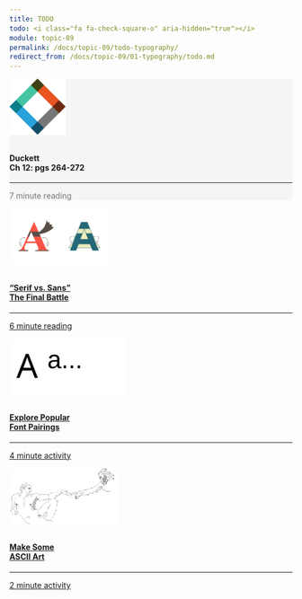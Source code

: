 ```yaml
---
title: TODO
todo: <i class="fa fa-check-square-o" aria-hidden="true"></i>
module: topic-09
permalink: /docs/topic-09/todo-typography/
redirect_from: /docs/topic-09/01-typography/todo.md
---
```


<div class="row text-center">
  <div class="col-lg-4">
    <div class="bs-component">
      <div class="list-group">
        <div class="list-group-item" style="background-color: #F5F5F5">
          <img src="../img/hw-icon-duckett.svg" style="max-height: 100px; margin: auto; margin-bottom: 10px;" />
          <h4 class="list-group-item-heading">Duckett<br />Ch 12: pgs 264-272</h4>
          <hr>
          <p class="list-group-item-text" style="color: #777;"><i class="fa fa-clock-o" aria-hidden="true"></i> 7 minute reading</p>
        </div>
      </div>
    </div>
  </div>
  <div class="col-lg-4">
    <div class="bs-component">
      <div class="list-group">
        <a href="../img/serif-vs-sans-infographic.jpg" target="_blank" class="list-group-item">
          <img src="../img/hw-icon-serif-vs-sans.png" style="max-height: 100px; margin: auto; margin-bottom: 10px;" />
          <h4 class="list-group-item-heading">“Serif vs. Sans”<br/>The Final Battle</h4>
          <hr>
          <p class="list-group-item-text"><i class="fa fa-clock-o" aria-hidden="true"></i> 6 minute reading</p>
        </a>
      </div>
    </div>
  </div>
  <div class="col-lg-4">
    <div class="bs-component">
      <div class="list-group">
        <a href="http://fontpair.co/" target="_blank" class="list-group-item">
          <img src="../img/hw-icon-font-pair.svg" style="max-height: 100px; margin: auto; margin-bottom: 10px;" />
          <h4 class="list-group-item-heading">Explore Popular<br>Font Pairings</h4>
          <hr>
          <p class="list-group-item-text"><i class="fa fa-clock-o" aria-hidden="true"></i> 4 minute activity</p>
        </a>
      </div>
    </div>
  </div>

  <div class="col-lg-4">
    <div class="bs-component">
      <div class="list-group">
        <a href="http://patorjk.com/software/taag/#p=display&f=Epic&t=Intro%0AWeb%20Dev%20%0A%26%20Design" target="_blank" class="list-group-item">
          <img src="../img/hw-icon-ascii-art.png" style="max-height: 100px; margin: auto; margin-bottom: 10px;" />
          <h4 class="list-group-item-heading">Make Some<br>ASCII Art</h4>
          <hr>
          <p class="list-group-item-text"><i class="fa fa-clock-o" aria-hidden="true"></i> 2 minute activity</p>
        </a>
      </div>
    </div>
  </div>
</div>

<!--<br />

Also to help get us started this week, please read Cameron Chapman’s “A Crash Course in Typography” series, so that you have a solid fundamental understanding of typography.

<div class="row text-center">
  <div class="col-lg-4">
    <div class="bs-component">
      <div class="list-group">
        <a href="https://www.noupe.com/essentials/icons-fonts/a-crash-course-in-typography-the-basics-of-type.html" target="_blank" class="list-group-item">
          <img src="../img/hw-icon-crash-fonts-01.svg" style="max-height: 100px; margin: auto; margin-bottom: 10px;" />
          <h4 class="list-group-item-heading">Part 1: “The Basics of Type”</h4>
          <hr>
          <p class="list-group-item-text"><i class="fa fa-clock-o" aria-hidden="true"></i> 13 minute reading</p>
        </a>
      </div>
    </div>
  </div>
  <div class="col-lg-4">
    <div class="bs-component">
      <div class="list-group">
        <a href="https://www.noupe.com/essentials/icons-fonts/a-crash-course-in-typography-principles-for-combining-typefaces.html" target="_blank" class="list-group-item">
          <img src="../img/hw-icon-crash-fonts-02.svg" style="max-height: 100px; margin: auto; margin-bottom: 10px;" />
          <h4 class="list-group-item-heading">Part 2: “Principles for Combining Typefaces”</h4>
          <hr>
          <p class="list-group-item-text"><i class="fa fa-clock-o" aria-hidden="true"></i> 8 minute reading</p>
        </a>
      </div>
    </div>
  </div>
  <div class="col-lg-4">
    <div class="bs-component">
      <div class="list-group">
        <a href="https://www.noupe.com/essentials/icons-fonts/a-crash-course-in-typography-pulling-it-all-together.html" target="_blank" class="list-group-item">
          <img src="../img/hw-icon-crash-fonts-03.svg" style="max-height: 100px; margin: auto; margin-bottom: 10px;" />
          <h4 class="list-group-item-heading">Part 3: “Pulling It All Together”</h4>
          <hr>
          <p class="list-group-item-text"><i class="fa fa-clock-o" aria-hidden="true"></i> 15 minute reading</p>
        </a>
      </div>
    </div>
  </div>
</div>
-->
